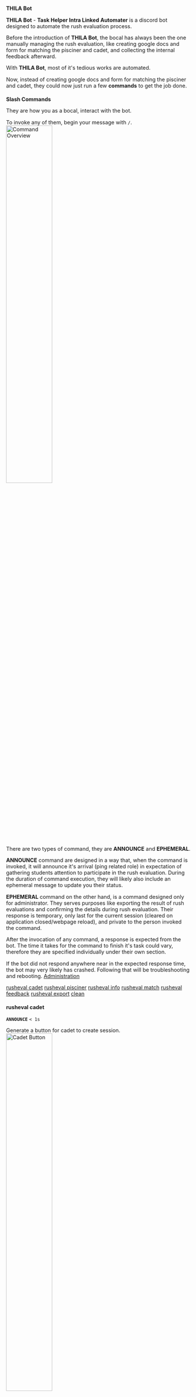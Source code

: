 <style>
  * {
    font-size: 1.5vw;
  }
  img {
    height: 50%;
    width: 50%;
  }
</style>

# THILA Bot

**THILA Bot** - __Task Helper Intra Linked Automater__ is a discord bot designed to automate the rush evaluation process.

Before the introduction of **THILA Bot**, the bocal has always been the one manually managing the rush evaluation,
like creating google docs and form for matching the pisciner and cadet, and collecting the internal feedback afterward.

With **THILA Bot**, most of it's tedious works are automated.

Now, instead of creating google docs and form for matching the pisciner and cadet, they could now just run a few **commands** to get the job done.


## Slash Commands
They are how you as a bocal, interact with the bot.

To invoke any of them, begin your message with ``/``.
![Command Overview](<doc-assets/command-overview.png>)

There are two types of command, they are **ANNOUNCE** and **EPHEMERAL**.

**ANNOUNCE** command are designed in a way that, when the command is invoked, it will announce it's arrival (ping related role) in expectation of gathering students attention to participate in the rush evaluation.
During the duration of command execution, they will likely also include an ephemeral message to update you their status.

**EPHEMERAL** command on the other hand, is a command designed only for administrator. They serves purposes like exporting the result of rush evaluations and confirming the details during rush evaluation.
Their response is temporary, only last for the current session (cleared on application closed/webpage reload), and private to the person invoked the command.


After the invocation of any command, a response is expected from the bot.
The time it takes for the command to finish it's task could vary, therefore they are specified individually under their own section.

If the bot did not respond anywhere near in the expected response time, the bot may very likely has crashed.
Following that will be troubleshooting and rebooting. [Administration](#administration)

[rusheval cadet](#rusheval-cadet)
[rusheval pisciner](#rusheval-pisciner)
[rusheval info](#rusheval-info)
[rusheval match](#rusheval-match)
[rusheval feedback](#rusheval-feedback)
[rusheval export](#rusheval-export)
[clean](#clean)


### rusheval cadet
**``ANNOUNCE``** ``< 1s``

Generate a button for cadet to create session.
![Cadet Button](<doc-assets/cadet-button.png>)

The session cadet is allowed to create is based on the **timeslots collection** in the database.
More details will be covered in [Administration](#administration)

Each cadet can open maximum 2 sessions.
![Cadet Select Two Session](<doc-assets/cadet-select-two-sessions.png>)

On successful registration, the bot will response with the created sessions.
![Cadet Create Session](<doc-assets/cadet-create-session.png>)


### rusheval pisciner
**Parameter: [project]**
**``ANNOUNCE``** ``< 2s``

Generate a button for pisciner to register an available session.
![Pisciner Button](<doc-assets/pisciner-button.png>)

After the command has been invoked with given project as argument, the bot will fetch for **ongoing** project, and add the teams into the database.
![Pisciner Found](<doc-assets/pisciner-found.png>)
If the bot does not found any **ongoing** teams from the given project, it will secretly report to you that this attempt will be assumed as testing, the bot will not behaves differently in any way however.
![Pisciner Test](<doc-assets/pisciner-test.png>)
This command should be invoked when the rush is **ongoing**, failure to do so will result in the bot not able to notify any teams that did not choose a session during matching.

The options pisciner received is based on the sessions cadets created, excluding what other teams has taken.
In the event where a team member is fetching for available session, instead of their leader, a **bolded** warning message will be included.
![Pisciner Fetch Session](<doc-assets/pisciner-fetch-session.png>)

On successful registration, the bot will response with the selected sessions.
![Pisciner Select Session](<doc-assets/pisciner-select-session.png>)


### rusheval info
**Parameter: [timeslot?]**
**``EPHEMERAL``** ``< 2s``

Report the overview of sessions info.
![Rush Info Overview](<doc-assets/info-overview.png>)

With timeslot parameter specified, it will respond with the evaluators and teams who signed up for that specific timeslot.
![Rush Info Details](<doc-assets/info-details.png>)


### rusheval match
**Parameter: [force?]**
**``ANNOUNCE``** ``< 5s``

This command will match the teams with evaluators in their corresponding chosen sessions.

In the event where there's rush team with missing evaluator, the bot will abort the matching and report the teams with missing evaluator.
![Match Failed](<doc-assets/match-failed.png>)
This feature can be disabled by invoking the command with ``force: True``, in which it will pretend like nothing is wrong with it.

This command could be reinvoked as many time in a **private** channel prior announcing it in a public channel, to confirm that the algorithm is working as intended.
Once a result is announced, it is still strongly advised against rematch, as it could break promises and screw with people planned schedules.

The bot will always follow the latest generated result.
Here's a successful example for 2024 January rush-00.
![Match Result](<doc-assets/match-result.png>)


### rusheval feedback
**``ANNOUNCE``** ``< 1s``

Generate a button for cadet who signed up for rush evaluation to submit their internal feedback.
![Feedback Button](<doc-assets/feedback-button.png>)


### rusheval export
**Parameter: [force?]**
**``EPHEMERAL``** ``< ?s``

Export the result of rush evaluation and respond with a pdf attachment.
![Export Command](<doc-assets/export-command.png>)

This command response time could vary based on the server's performance, worst it could get up to 5m, but should be less than 10s on average device.

It will abort the export if there's any team still missing feedback, this feature can be disabled by invoking the command with ``force: True``.
![Export Failed](<doc-assets/export-failed.png>)


### clean
**``EPHEMERAL``** ``< 1s``

On the command invocation, the bot will respond asking for confirmation.
![Clean Command](<doc-assets/clean-command.png>)

On action confirmation, clear the teams and **evaluators collections** in the database.
![Clean Confirmed](<doc-assets/clean-confirmed.png>)


## Administration
Uh oh, something unexpected happened and you're reading this section, I'm sorry for you.

When it comes to administration, it's pretty much all about navigating through the database and making changes.
For simple operation, **mongodb compass** simplifies the process of navigating and viewing the database, but **mongosh** is still needed for invoking script.


### Adding timeslot
Let's start with something simple.
In this case where cadets wanna participate in rush evaluation, but the existing timeslot does not meet their schedule, additional options of timeslot may be preferable.

To do this, we could insert a new document into the **timeslots collection**.

Since it's a simple operation, let's add ``9:00PM`` directly through mongosh:
```bash
mongosh
use nest
db.timeslots.insertOne({timeslot: "9:00PM"})
db.timeslots.find() # show the updated collection
```


### cadsubst (Cadet substitution)
In the event where an evaluator notified you that they could not attend their session, a substitution needs to be arranged.

The first step should be finding a candidate, starting with confirming it with those who did not get chosen in the match result, asking in rush eval discord channel, or anything you could think of.
(Once again, even if there's already suitable candidate in the database, it is strongly recommend against matching again.)

After the candidate has been decided, they first needs to be added in the database.
This can be done by simply letting them click on the cadet button and authorize their data if they haven't already.

Next, fetch for the candidate document in the **students collection**, and use the ``updateOne`` function to find and update the **teams collection**.

Here's a function in a script demonstrating the process.
```js
db = connect("mongodb://localhost:27017/nest");

function cadsubst(teamLeaderIntraName, evaluatorIntraName) {
    evaluator = db.students.findOne({intraName: evaluatorIntraName});
    if (evaluator === null) {
      console.log(`Error: ${evaluatorIntraName} not found`);
      return ;
    }
    stats = db.teams.updateOne(
      {'teamLeader.intraName': teamLeaderIntraName},
      {$set: {evaluator: evaluator}}
    );
    console.log(`Updated team ${teamLeaderIntraName} with evaluator: ${evaluator.intraName}`);
    console.log(stats);
}
```

With this, if you're in the mongosh, you could ``load("cadsubst.js")`` to load and call the function.
```
load("cadsubst.js")
cadsubst("teamLeaderIntraName", "evaluatorIntraName")

db.teams.find({"leader.intraName": "teamLeaderIntraName"})
```

Alternatively, if you're actively making changes to the script, or preparing for a large changes, it may be more convenient to either inline the function call or create a new script, and invoke the script with ``mongosh scriptname.js``.

Here's an example of creating a new script.
```js
load(__dirname + "/cadsubst.js");

cadsubst(teamLeaderIntraName, evaluatorIntraName);
console.log(db.teams.findOne({"leader.intraName": teamLeaderIntraName}));
```

For more info about mongodb:
- [official scripting documentation](https://www.mongodb.com/docs/mongodb-shell/write-scripts/)
- [official operator set documentation](https://www.mongodb.com/docs/manual/reference/operator/update/set/)

For more details on collections and document schema, you could view the schema source codes in ``src/schema/`` or the collections directly in database.


## Notes
The bot does not verify anyone's identity beyond just the data authorization.

If a command is intended for cadet is exposed to pisciner, the database may very likely be corrupted with pisciner "pretending" to be cadet, and vise versa.


## Bugs
Due to the initial tight time constraint and badly planned out workflow, this project has left out a lot of bugs.

The silver lining is that there shouldn't be much left when interacting through the bot in it's dedicated interface (discord).


### Timeslot Order
Currently, the order of timeslots are sorted based on the document order in database.

Let's say this is the order of the timeslot collection:
![Bad Timeslot Collection](<doc-assets/bad-timeslot-collection.png>)

This is how the match result will look like.
![Bad Timeslot Match](<doc-assets/bad-timeslot-match.png>)

This order also affects the order of the timeslots cadet fetched, pisciner received, info display, and the export link, assuming I didn't miss any.


## Contact and Feedback
For any support, issue, and feedback, DM me on discord. My discord username is ``qixeo``.
